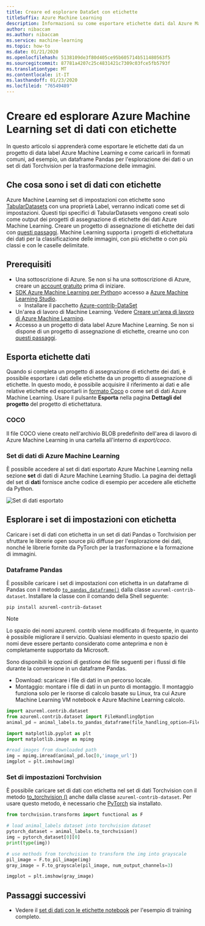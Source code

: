 ```yaml
---
title: Creare ed esplorare DataSet con etichette
titleSuffix: Azure Machine Learning
description: Informazioni su come esportare etichette dati dal Azure Machine Learning l'assegnazione di etichette ai progetti e usarle per le attività di machine learning.
author: nibaccam
ms.author: nibaccam
ms.service: machine-learning
ms.topic: how-to
ms.date: 01/21/2020
ms.openlocfilehash: 5138109de3f80d405ce95b605714b511480563f5
ms.sourcegitcommit: 87781a4207c25c4831421c7309c03fce5fb5793f
ms.translationtype: MT
ms.contentlocale: it-IT
ms.lasthandoff: 01/23/2020
ms.locfileid: "76549489"
---
```

# <a name="create-and-explore-azure-machine-learning-dataset-with-labels"></a>Creare ed esplorare Azure Machine Learning set di dati con etichette

In questo articolo si apprenderà come esportare le etichette dati da un progetto di data label Azure Machine Learning e come caricarli in formati comuni, ad esempio, un dataframe Pandas per l'esplorazione dei dati o un set di dati Torchvision per la trasformazione delle immagini. 

## <a name="what-are-datasets-with-labels"></a>Che cosa sono i set di dati con etichette 

Azure Machine Learning set di impostazioni con etichette sono [TabularDatasets](how-to-create-register-datasets.md#dataset-types) con una proprietà Label, verranno indicati come set di impostazioni. Questi tipi specifici di TabularDatasets vengono creati solo come output dei progetti di assegnazione di etichette dei dati Azure Machine Learning. Creare un progetto di assegnazione di etichette dei dati con [questi passaggi](how-to-create-labeling-projects.md). Machine Learning supporta i progetti di etichettatura dei dati per la classificazione delle immagini, con più etichette o con più classi e con le caselle delimitate.

## <a name="prerequisites"></a>Prerequisiti

* Una sottoscrizione di Azure. Se non si ha una sottoscrizione di Azure, creare un [account gratuito](https://aka.ms/AMLFree) prima di iniziare.
* [SDK Azure Machine Learning per Python](https://docs.microsoft.com/python/api/overview/azure/ml/intro?view=azure-ml-py)o accesso a [Azure Machine Learning Studio](https://ml.azure.com/).
    * Installare il pacchetto [Azure-contrib-DataSet](https://docs.microsoft.com/python/api/azureml-contrib-dataset/?view=azure-ml-py)
* Un'area di lavoro di Machine Learning. Vedere [Creare un'area di lavoro di Azure Machine Learning](how-to-manage-workspace.md).
* Accesso a un progetto di data label Azure Machine Learning. Se non si dispone di un progetto di assegnazione di etichette, crearne uno con [questi passaggi](how-to-create-labeling-projects.md).

## <a name="export-data-labels"></a>Esporta etichette dati 

Quando si completa un progetto di assegnazione di etichette dei dati, è possibile esportare i dati delle etichette da un progetto di assegnazione di etichette. In questo modo, è possibile acquisire il riferimento ai dati e alle relative etichette ed esportarli in [formato Coco](http://cocodataset.org/#format-data) o come set di dati Azure Machine Learning. Usare il pulsante **Esporta** nella pagina **Dettagli del progetto** del progetto di etichettatura.

### <a name="coco"></a>COCO 

 Il file COCO viene creato nell'archivio BLOB predefinito dell'area di lavoro di Azure Machine Learning in una cartella all'interno di *export/coco*. 

### <a name="azure-machine-learning-dataset"></a>Set di dati di Azure Machine Learning

È possibile accedere al set di dati esportato Azure Machine Learning nella sezione **set** di dati di Azure Machine Learning Studio. La pagina dei dettagli del set di **dati** fornisce anche codice di esempio per accedere alle etichette da Python.

![Set di dati esportato](./media/how-to-create-labeling-projects/exported-dataset.png)

## <a name="explore-labeled-datasets"></a>Esplorare i set di impostazioni con etichetta

Caricare i set di dati con etichetta in un set di dati Pandas o Torchvision per sfruttare le librerie open source più diffuse per l'esplorazione dei dati, nonché le librerie fornite da PyTorch per la trasformazione e la formazione di immagini.

### <a name="pandas-dataframe"></a>Dataframe Pandas

È possibile caricare i set di impostazioni con etichetta in un dataframe di Pandas con il metodo [`to_pandas_dataframe()`](https://docs.microsoft.com/python/api/azureml-core/azureml.data.tabulardataset?view=azure-ml-py#to-pandas-dataframe-on-error--null---out-of-range-datetime--null--) dalla classe `azureml-contrib-dataset`. Installare la classe con il comando della Shell seguente: 

```shell
pip install azureml-contrib-dataset
```

>[!NOTE]
>Lo spazio dei nomi azureml. contrib viene modificato di frequente, in quanto è possibile migliorare il servizio. Qualsiasi elemento in questo spazio dei nomi deve essere pertanto considerato come anteprima e non è completamente supportato da Microsoft.

Sono disponibili le opzioni di gestione dei file seguenti per i flussi di file durante la conversione in un dataframe Pandas.
* Download: scaricare i file di dati in un percorso locale.
* Montaggio: montare i file di dati in un punto di montaggio. Il montaggio funziona solo per le risorse di calcolo basate su Linux, tra cui Azure Machine Learning VM notebook e Azure Machine Learning calcolo.

```Python
import azureml.contrib.dataset
from azureml.contrib.dataset import FileHandlingOption
animal_pd = animal_labels.to_pandas_dataframe(file_handling_option=FileHandlingOption.DOWNLOAD, target_path='./download/', overwrite_download=True)

import matplotlib.pyplot as plt
import matplotlib.image as mpimg

#read images from downloaded path
img = mpimg.imread(animal_pd.loc[0,'image_url'])
imgplot = plt.imshow(img)
```

### <a name="torchvision-datasets"></a>Set di impostazioni Torchvision

È possibile caricare set di dati con etichetta nel set di dati Torchvision con il metodo [to_torchvision ()](https://docs.microsoft.com/python/api/azureml-contrib-dataset/azureml.contrib.dataset.tabulardataset?view=azure-ml-py#to-torchvision--) anche dalla classe `azureml-contrib-dataset`. Per usare questo metodo, è necessario che [PyTorch](https://pytorch.org/) sia installato. 

```python
from torchvision.transforms import functional as F

# load animal_labels dataset into torchvision dataset
pytorch_dataset = animal_labels.to_torchvision()
img = pytorch_dataset[0][0]
print(type(img))

# use methods from torchvision to transform the img into grayscale
pil_image = F.to_pil_image(img)
gray_image = F.to_grayscale(pil_image, num_output_channels=3)

imgplot = plt.imshow(gray_image)
```

## <a name="next-steps"></a>Passaggi successivi

* Vedere il [set di dati con le etichette notebook](https://github.com/Azure/MachineLearningNotebooks/blob/master/how-to-use-azureml/work-with-data/datasets-tutorial/labeled-datasets/labeled-datasets.ipynb) per l'esempio di training completo.
